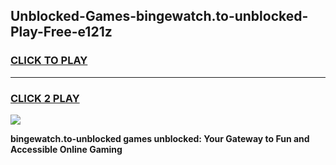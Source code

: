 
## Unblocked-Games-bingewatch.to-unblocked-Play-Free-e121z
<h3>
<a href="https://premium76.site?title=bingewatch.to-unblocked&ref=23A">CLICK TO PLAY</a></h3>
<hr>

<h3>
<a href="https://premium76.site?title=bingewatch.to-unblocked&ref=23A">CLICK 2 PLAY</a>
  
</h3>

<a href="https://premium76.site?title=bingewatch.to-unblocked&ref=23A"><img src="https://clearcache.store/games.png"></a>


**bingewatch.to-unblocked games unblocked: Your Gateway to Fun and Accessible Online Gaming**
